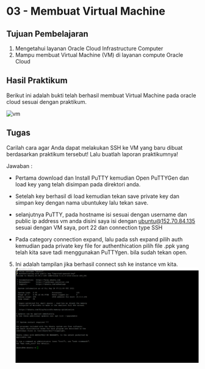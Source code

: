 # 03 - Membuat Virtual Machine

## Tujuan Pembelajaran

1. Mengetahui layanan Oracle Cloud Infrastructure Computer
2. Mampu membuat Virtual Machine (VM) di layanan compute Oracle Cloud

## Hasil Praktikum

Berikut ini adalah bukti telah berhasil membuat Virtual Machine pada oracle cloud sesuai dengan praktikum.

![vm](img/1.png)
 
## Tugas
Carilah cara agar Anda dapat melakukan SSH ke VM yang baru dibuat berdasarkan praktikum tersebut! Lalu buatlah laporan praktikumnya!

Jawaban :

- Pertama download dan Install PuTTY kemudian Open PuTTYGen dan load key yang telah disimpan pada direktori anda.

- Setelah key berhasil di load kemudian tekan save private key dan simpan key dengan nama ubuntukey lalu tekan save.

- selanjutnya PuTTY, pada hostname isi sesuai dengan username dan public ip address vm anda disini saya isi dengan ubuntu@152.70.84.135 sesuai dengan VM saya, port 22 dan connection type SSH

- Pada category connection expand, lalu pada ssh expand pilih auth kemudian pada private key file for authenthication pilih file .ppk yang telah kita save tadi menggunakan PuTTYgen. bila sudah tekan open.

5. Ini adalah tampilan jika berhasil connect ssh ke instance vm kita.
![success](img/hasil.PNG)